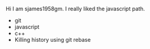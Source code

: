 Hi I am sjames1958gm.
I really liked the javascript path.
* git
* javascript
* c++
* Killing history using git rebase
